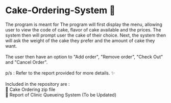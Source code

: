 # Cake-Ordering-System :cake:

The program is meant for 
The program will first display the menu, allowing user to view the code of cake, flavor of cake available and the prices. The system then will prompt user the cake of their choice. Next, the system then will ask the weight of the cake they prefer and the amount of cake they want.
</br>
</br>
The user then have an option to "Add order", "Remove order", "Check Out" and "Cancel Order".
</br>
</br>
p/s : Refer to the report provided for more details. ✨
</br>
</br>
Included in the repository are : 
</br>
📁 Cake Ordering zip file 
</br>
📃 Report of Clinic Queueing System (To be Updated)
